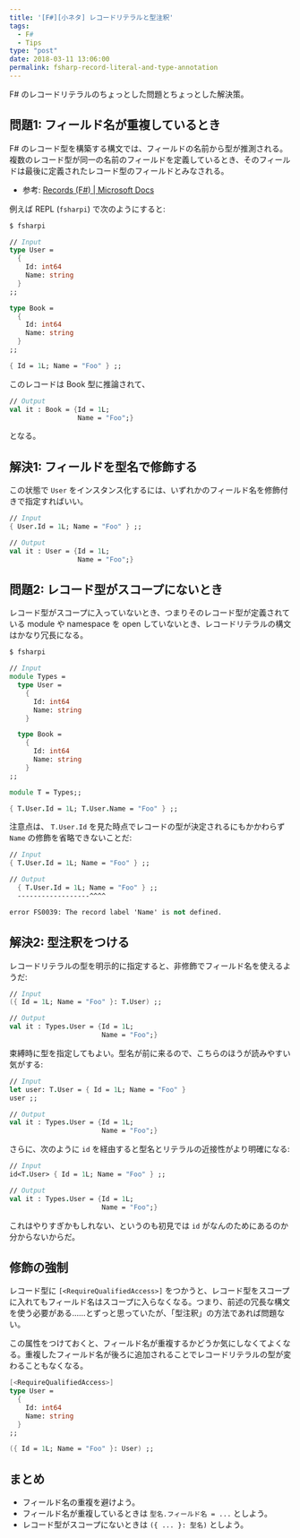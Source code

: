 ```yaml
---
title: '[F#][小ネタ] レコードリテラルと型注釈'
tags:
  - F#
  - Tips
type: "post"
date: 2018-03-11 13:06:00
permalink: fsharp-record-literal-and-type-annotation
---
```


F# のレコードリテラルのちょっとした問題とちょっとした解決策。

<!--more-->

## 問題1: フィールド名が重複しているとき

F# のレコード型を構築する構文では、フィールドの名前から型が推測される。複数のレコード型が同一の名前のフィールドを定義しているとき、そのフィールドは最後に定義されたレコード型のフィールドとみなされる。

- 参考: [Records (F#) | Microsoft Docs](https://docs.microsoft.com/en-us/dotnet/fsharp/language-reference/records)

例えば REPL (`fsharpi`) で次のようにすると:

```fsharp
$ fsharpi

// Input
type User =
  {
    Id: int64
    Name: string
  }
;;

type Book =
  {
    Id: int64
    Name: string
  }
;;

{ Id = 1L; Name = "Foo" } ;;
```

このレコードは Book 型に推論されて、

```fsharp
// Output
val it : Book = {Id = 1L;
                 Name = "Foo";}
```

となる。

## 解決1: フィールドを型名で修飾する

この状態で `User` をインスタンス化するには、いずれかのフィールド名を修飾付きで指定すればいい。

```fsharp
// Input
{ User.Id = 1L; Name = "Foo" } ;;
```

```fsharp
// Output
val it : User = {Id = 1L;
                 Name = "Foo";}
```

## 問題2: レコード型がスコープにないとき

レコード型がスコープに入っていないとき、つまりそのレコード型が定義されている module や namespace を open していないとき、レコードリテラルの構文はかなり冗長になる。

```fsharp
$ fsharpi

// Input
module Types =
  type User =
    {
      Id: int64
      Name: string
    }

  type Book =
    {
      Id: int64
      Name: string
    }
;;

module T = Types;;

{ T.User.Id = 1L; T.User.Name = "Foo" } ;;
```

注意点は、 ``T.User.Id`` を見た時点でレコードの型が決定されるにもかかわらず `Name` の修飾を省略できないことだ:

```fsharp
// Input
{ T.User.Id = 1L; Name = "Foo" } ;;
```

```fsharp
// Output
  { T.User.Id = 1L; Name = "Foo" } ;;
  ------------------^^^^

error FS0039: The record label 'Name' is not defined.
```

## 解決2: 型注釈をつける

レコードリテラルの型を明示的に指定すると、非修飾でフィールド名を使えるようだ:

```fsharp
// Input
({ Id = 1L; Name = "Foo" }: T.User) ;;
```

```fsharp
// Output
val it : Types.User = {Id = 1L;
                       Name = "Foo";}
```

束縛時に型を指定してもよい。型名が前に来るので、こちらのほうが読みやすい気がする:

```fsharp
// Input
let user: T.User = { Id = 1L; Name = "Foo" }
user ;;
```

```fsharp
// Output
val it : Types.User = {Id = 1L;
                       Name = "Foo";}
```

さらに、次のように `id` を経由すると型名とリテラルの近接性がより明確になる:

```fsharp
// Input
id<T.User> { Id = 1L; Name = "Foo" } ;;
```

```fsharp
// Output
val it : Types.User = {Id = 1L;
                       Name = "Foo";}
```

これはやりすぎかもしれない、というのも初見では `id` がなんのためにあるのか分からないからだ。

## 修飾の強制

レコード型に ``[<RequireQualifiedAccess>]`` をつかうと、レコード型をスコープに入れてもフィールド名はスコープに入らなくなる。つまり、前述の冗長な構文を使う必要がある……とずっと思っていたが、「型注釈」の方法であれば問題ない。

この属性をつけておくと、フィールド名が重複するかどうか気にしなくてよくなる。重複したフィールド名が後ろに追加されることでレコードリテラルの型が変わることもなくなる。

```fsharp
[<RequireQualifiedAccess>]
type User =
  {
    Id: int64
    Name: string
  }
;;

({ Id = 1L; Name = "Foo" }: User) ;;
```

## まとめ

- フィールド名の重複を避けよう。
- フィールド名が重複しているときは ``型名.フィールド名 = ...`` としよう。
- レコード型がスコープにないときは ``({ ... }: 型名)`` としよう。
